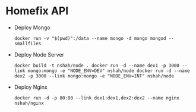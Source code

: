 # Homefix API

* Deploy Mongo

    `docker run -v "$(pwd)":/data --name mongo -d mongo mongod --smallfiles`
    
* Deploy Node Server

    `docker build -t nshah/node .
    docker run -d --name dex1 -p 3000 --link mongo:mongo -e "NODE_ENV=DEV" nshah/node
    docker run -d --name dex2 -p 3000 --link mongo:mongo -e "NODE_ENV=INT" nshah/node
    `
* Deploy Nginx

    `docker run -d -p 80:80 --link dex1:dex1,dex2:dex2 --name nginx nshah/nginx`